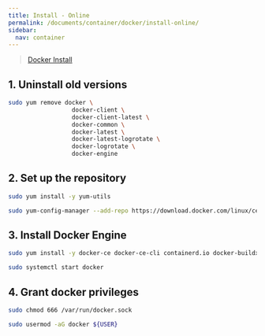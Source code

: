 ```yaml
---
title: Install - Online
permalink: /documents/container/docker/install-online/
sidebar:
  nav: container
---
```


> [Docker Install](https://docs.docker.com/engine/install/)

## 1. Uninstall old versions

```bash
sudo yum remove docker \
                  docker-client \
                  docker-client-latest \
                  docker-common \
                  docker-latest \
                  docker-latest-logrotate \
                  docker-logrotate \
                  docker-engine
```



## 2. Set up the repository

```bash
sudo yum install -y yum-utils
```

```bash
sudo yum-config-manager --add-repo https://download.docker.com/linux/centos/docker-ce.repo
```



## 3. Install Docker Engine

```bash
sudo yum install -y docker-ce docker-ce-cli containerd.io docker-buildx-plugin docker-compose-plugin
```

```bash
sudo systemctl start docker
```



## 4. Grant docker privileges

```bash
sudo chmod 666 /var/run/docker.sock
```

```bash
sudo usermod -aG docker ${USER}
```

